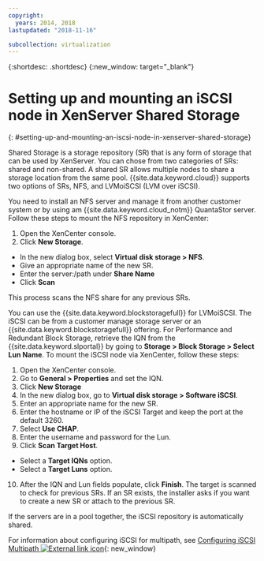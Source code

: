 ```yaml
---
copyright:
  years: 2014, 2018
lastupdated: "2018-11-16"

subcollection: virtualization
---
```

{:shortdesc: .shortdesc}
{:new_window: target="_blank"}

# Setting up and mounting an iSCSI node in XenServer Shared Storage
{: #setting-up-and-mounting-an-iscsi-node-in-xenserver-shared-storage}

Shared Storage is a storage repository (SR) that is any form of storage that can be used by XenServer. You can chose from two categories of SRs: shared and non-shared. A shared SR allows multiple nodes to share a storage location from the same pool. {{site.data.keyword.cloud}} supports two options of SRs, NFS, and LVMoiSCSI (LVM over iSCSI).

You need to install an NFS server and manage it from another customer system or by using am {{site.data.keyword.cloud_notm}} QuantaStor server. Follow these steps to mount the NFS repository in XenCenter:

1. Open the XenCenter console.
2. Click **New Storage**.
* In the new dialog box, select **Virtual disk storage > NFS**.
* Give an appropriate name of the new SR.
* Enter the server:/path under **Share Name**
* Click **Scan**

This process scans the NFS share for any previous SRs.

You can use the {{site.data.keyword.blockstoragefull}} for LVMoiSCSI. The iSCSI can be from a customer manage storage server or an {{site.data.keyword.blockstoragefull}} offering. For Performance and Redundant Block Storage, retrieve the IQN from the {{site.data.keyword.slportal}} by going to **Storage > Block Storage > Select Lun Name**. To mount the iSCSI node via XenCenter, follow these steps:

1. Open the XenCenter console.
2. Go to **General > Properties** and set the IQN.
3. Click **New Storage**
4. In the new dialog box, go to **Virtual disk storage > Software iSCSI**.
5. Enter an appropriate name for the new SR.
6. Enter the hostname or IP of the iSCSI Target and keep the port at the default 3260.
7. Select **Use CHAP**.
8. Enter the username and password for the Lun.
9. Click **Scan Target Host**.
* Select a **Target IQNs** option.
* Select a **Target  Luns** option.
10. After the IQN and Lun fields populate, click **Finish**. The target is scanned to check for previous SRs. If an SR exists, the installer asks if you want to create a new SR or attach to the previous SR.

If the servers are in a pool together, the iSCSI repository is automatically shared.

For information about configuring iSCSI for multipath, see [Configuring iSCSI Multipath ![External link icon](../../icons/launch-glyph.svg "External link icon")](https://www.cisco.com/c/en/us/td/docs/switches/datacenter/nexus1000/sw/5_x/sys_mgmt_config/b_Cisco_N1KV_VMware_Sys_Mgmt_Config_5x/b_Cisco_N1KV_VMware_Sys_Mgmt_Config_5x_chapter_01110.html?dtid=osscdc000283){: new_window}
